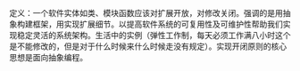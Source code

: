 

定义：一个软件实体如类、模块函数应该对扩展开放，对修改关闭。强调的是用抽象构建框架，用实现扩展细节。以提高软件系统的可复用性及可维护性帮助我们实现稳定灵活的系统架构。生活中的实例（弹性工作制，每天必须工作满八小时这个是不能修改的，但是对于什么时候来什么时候走没有规定）。实现开闭原则的核心思想是面向抽象编程。

